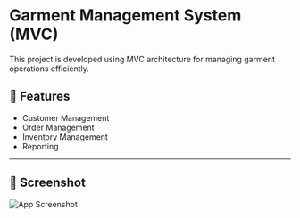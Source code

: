 # Garment Management System (MVC)

This project is developed using MVC architecture for managing garment operations efficiently.

## 🚀 Features
- Customer Management  
- Order Management  
- Inventory Management  
- Reporting  

---

## 📸 Screenshot
![App Screenshot](assets/images/screenshot.png)

